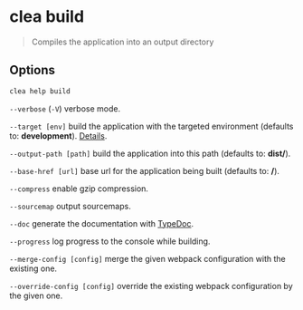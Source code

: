 # clea build

> Compiles the application into an output directory

## Options

```bash
clea help build
```

`--verbose` (`-V`) verbose mode.

`--target [env]` build the application with the targeted environment (defaults to: **development**). [Details](../more/environments.md).

`--output-path [path]` build the application into this path (defaults to: **dist/**).

`--base-href [url]` base url for the application being built (defaults to: **/**).

`--compress` enable gzip compression.

`--sourcemap` output sourcemaps.

`--doc` generate the documentation with [TypeDoc](http://typedoc.org/).

`--progress` log progress to the console while building.

`--merge-config [config]` merge the given webpack configuration with the existing one.

`--override-config [config]` override the existing webpack configuration by the given one.
